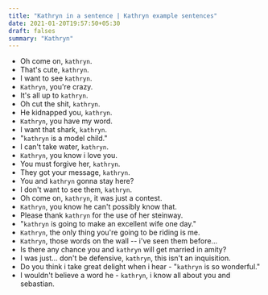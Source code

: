 ```yaml
---
title: "Kathryn in a sentence | Kathryn example sentences"
date: 2021-01-20T19:57:50+05:30
draft: falses
summary: "Kathryn"
---
```

- Oh come on, `kathryn`.
- That's cute, `kathryn`.
- I want to see `kathryn`.
- `Kathryn`, you're crazy.
- It's all up to `kathryn`.
- Oh cut the shit, `kathryn`.
- He kidnapped you, `kathryn`.
- `Kathryn`, you have my word.
- I want that shark, `kathryn`.
- "`kathryn` is a model child."
- I can't take water, `kathryn`.
- `Kathryn`, you know i love you.
- You must forgive her, `kathryn`.
- They got your message, `kathryn`.
- You and `kathryn` gonna stay here?
- I don't want to see them, `kathryn`.
- Oh come on, `kathryn`, it was just a contest.
- `Kathryn`, you know he can't possibly know that.
- Please thank `kathryn` for the use of her steinway.
- "`kathryn` is going to make an excellent wife one day."
- `Kathryn`, the only thing you're going to be riding is me.
- `Kathryn`, those words on the wall -- i've seen them before...
- Is there any chance you and `kathryn` will get married in amity?
- I was just... don't be defensive, `kathryn`, this isn't an inquisition.
- Do you think i take great delight when i hear - "`kathryn` is so wonderful."
- I wouldn't believe a word he - `kathryn`, i know all about you and sebastian.
                 
